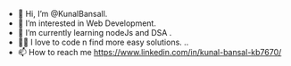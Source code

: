- 👋 Hi, I’m @KunalBansall.
- 👀 I’m interested in Web Development.
- 🌱 I’m currently learning nodeJs and DSA . 
- 😮‍💨 I love to code n find more easy solutions.  .. 
- 📫 How to reach me https://www.linkedin.com/in/kunal-bansal-kb7670/
 
<!---
KunalBansall/KunalBansall is a ✨ special ✨     ❤️repository because its `README.md` (this file) appears on your GitHub profile.
You can click the Preview link to take a look at your changes.
--->
